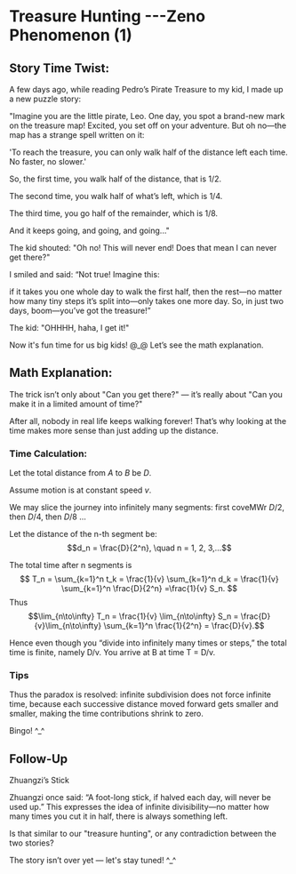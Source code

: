 # Treasure Hunting ---Zeno Phenomenon (1)


## Story Time Twist:

A few days ago, while reading Pedro’s Pirate Treasure to my kid, I made up a new puzzle story:


"Imagine you are the little pirate, Leo.
One day, you spot a brand-new mark on the treasure map!
Excited, you set off on your adventure.
But oh no—the map has a strange spell written on it:

<!--more-->


'To reach the treasure, you can only walk half of the distance left each time.
No faster, no slower.'

So, the first time, you walk half of the distance, that is $1/2$. 

The second time, you walk half of what’s left, which is $1/4$. 

The third time, you go half of the remainder, which is $1/8$.

And it keeps going, and going, and going..."

The kid shouted:
"Oh no! This will never end! Does that mean I can never get there?"

I smiled and said:
“Not true! Imagine this: 

if it takes you one whole day to walk the first half, then the rest—no matter how many tiny steps it’s split into—only takes one more day. So, in just two days, boom—you’ve got the treasure!”

The kid: "OHHHH, haha, I get it!"

Now it's fun time for us  big kids! @_@ Let’s see the math explanation.

## Math Explanation:

The trick isn’t only about "Can you get there?" — it’s really about "Can you make it in a limited amount of time?"

After all, nobody in real life keeps walking forever! That’s why looking at the time makes more sense than just adding up the distance.

### Time Calculation:

Let the total distance from $A$ to $B$ be $D$.

Assume motion is at constant speed $v$.

We may slice the journey into infinitely many segments: first coveMWr $D/2$, then $D/4$, then $D/8$ ...

Let the distance of the n-th segment be: 
$$d_n = \frac{D}{2^n}, \quad n = 1, 2, 3,…$$

The total time after n segments is 
 $$ T_n = \sum_{k=1}^n t_k = \frac{1}{v} \sum_{k=1}^n d_k = \frac{1}{v} \sum_{k=1}^n  \frac{D}{2^n} =\frac{1}{v} S_n. $$
 Thus
$$\lim_{n\to\infty} T_n = \frac{1}{v} \lim_{n\to\infty} S_n =  \frac{D}{v}\lim_{n\to\infty}  \sum_{k=1}^n \frac{1}{2^n} = \frac{D}{v}.$$

Hence even though you “divide into infinitely many times or steps,” the total time is finite, namely D/v. You arrive at B at time T = D/v. 

### Tips
Thus the paradox is resolved: infinite subdivision does not force infinite time, because each successive distance moved forward gets smaller and smaller, making the time contributions shrink to zero.

Bingo! ^_^

## Follow-Up  

Zhuangzi’s Stick

Zhuangzi once said:
“A foot-long stick, if halved each day, will never be used up.”
This expresses the idea of infinite divisibility—no matter how many times you cut it in half, there is always something left.

Is that similar to our "treasure hunting", or any contradiction between the two stories?

The story isn’t over yet — let's stay tuned! ^_^





 


